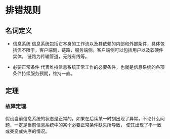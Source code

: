 # 排错规则

## 名词定义
- 信息系统
信息系统包括它本身的工作流以及其依赖的内部和外部条件，具体包括但不限于，客户端侧，链路，服务端侧。客户端侧可以包括用户以及软硬件实体。
链路为传输管道，无线有线等。

- 必要正常条件
代表维持信息系统正常工作的必要条件，也就是信息系统的各项条件持续服务预期，维持一直。


## 定理
### 故障定理. 
假设当前信息系统的状态是正常的，如果在后续某一时刻出现了异常，不论什么问题，一定是当前信息系统中的某个必要正常条件缺失所导致，
使其出现了不一致或突变或失序的情况。
